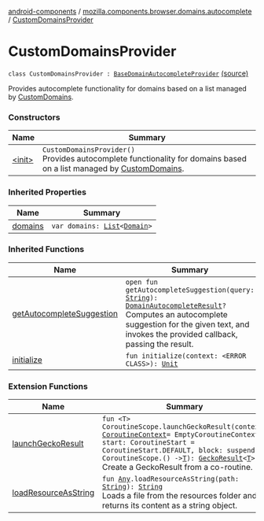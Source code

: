 [android-components](../../index.md) / [mozilla.components.browser.domains.autocomplete](../index.md) / [CustomDomainsProvider](./index.md)

# CustomDomainsProvider

`class CustomDomainsProvider : `[`BaseDomainAutocompleteProvider`](../-base-domain-autocomplete-provider/index.md) [(source)](https://github.com/mozilla-mobile/android-components/blob/master/components/browser/domains/src/main/java/mozilla/components/browser/domains/autocomplete/Providers.kt#L31)

Provides autocomplete functionality for domains based on a list managed by [CustomDomains](../../mozilla.components.browser.domains/-custom-domains/index.md).

### Constructors

| Name | Summary |
|---|---|
| [&lt;init&gt;](-init-.md) | `CustomDomainsProvider()`<br>Provides autocomplete functionality for domains based on a list managed by [CustomDomains](../../mozilla.components.browser.domains/-custom-domains/index.md). |

### Inherited Properties

| Name | Summary |
|---|---|
| [domains](../-base-domain-autocomplete-provider/domains.md) | `var domains: `[`List`](https://kotlinlang.org/api/latest/jvm/stdlib/kotlin.collections/-list/index.html)`<`[`Domain`](../../mozilla.components.browser.domains/-domain/index.md)`>` |

### Inherited Functions

| Name | Summary |
|---|---|
| [getAutocompleteSuggestion](../-base-domain-autocomplete-provider/get-autocomplete-suggestion.md) | `open fun getAutocompleteSuggestion(query: `[`String`](https://kotlinlang.org/api/latest/jvm/stdlib/kotlin/-string/index.html)`): `[`DomainAutocompleteResult`](../-domain-autocomplete-result/index.md)`?`<br>Computes an autocomplete suggestion for the given text, and invokes the provided callback, passing the result. |
| [initialize](../-base-domain-autocomplete-provider/initialize.md) | `fun initialize(context: <ERROR CLASS>): `[`Unit`](https://kotlinlang.org/api/latest/jvm/stdlib/kotlin/-unit/index.html) |

### Extension Functions

| Name | Summary |
|---|---|
| [launchGeckoResult](../../mozilla.components.browser.engine.gecko/kotlinx.coroutines.-coroutine-scope/launch-gecko-result.md) | `fun <T> CoroutineScope.launchGeckoResult(context: `[`CoroutineContext`](https://kotlinlang.org/api/latest/jvm/stdlib/kotlin.coroutines/-coroutine-context/index.html)` = EmptyCoroutineContext, start: CoroutineStart = CoroutineStart.DEFAULT, block: suspend CoroutineScope.() -> `[`T`](../../mozilla.components.browser.engine.gecko/kotlinx.coroutines.-coroutine-scope/launch-gecko-result.md#T)`): `[`GeckoResult`](https://mozilla.github.io/geckoview/javadoc/mozilla-central/org/mozilla/geckoview/GeckoResult.html)`<`[`T`](../../mozilla.components.browser.engine.gecko/kotlinx.coroutines.-coroutine-scope/launch-gecko-result.md#T)`>`<br>Create a GeckoResult from a co-routine. |
| [loadResourceAsString](../../mozilla.components.support.test.file/kotlin.-any/load-resource-as-string.md) | `fun `[`Any`](https://kotlinlang.org/api/latest/jvm/stdlib/kotlin/-any/index.html)`.loadResourceAsString(path: `[`String`](https://kotlinlang.org/api/latest/jvm/stdlib/kotlin/-string/index.html)`): `[`String`](https://kotlinlang.org/api/latest/jvm/stdlib/kotlin/-string/index.html)<br>Loads a file from the resources folder and returns its content as a string object. |
